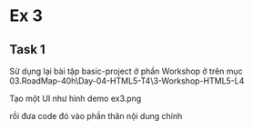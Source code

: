# Ex 3

## Task 1

Sử dụng lại bài tập basic-project ở phần Workshop ở trên mục 03.RoadMap-40h\Day-04-HTML5-T4\3-Workshop-HTML5-L4


Tạo một UI như hình demo ex3.png

rồi đưa code đó vào phần thân nội dung chính
